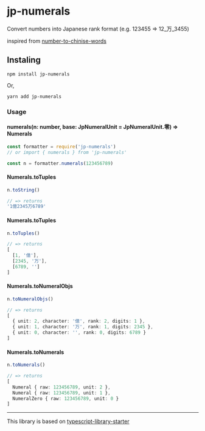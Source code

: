 # jp-numerals
Convert numbers into Japanese rank format
(e.g. 123455 => 12_万_3455)

inspired from [number-to-chinise-words](https://github.com/digi3studio/number-to-chinese-words)

## Instaling

```shell
npm install jp-numerals
```

Or,

```shell
yarn add jp-numerals
```


### Usage

#### numerals(n: number, base: JpNumeralUnit = JpNumeralUnit.零) => Numerals

```ts
const formatter = require('jp-numerals')
// or import { numerals } from 'jp-numerals'

const n = formatter.numerals(123456789)
```

#### Numerals.toTuples

```ts
n.toString()

// => returns
'1億2345万6789'
```

#### Numerals.toTuples

```ts
n.toTuples()

// => returns
[
  [1, '億'],
  [2345, '万'],
  [6789, '']
]
```

#### Numerals.toNumeralObjs

```ts
n.toNumeralObjs()

// => returns
[
  { unit: 2, character: '億', rank: 2, digits: 1 },
  { unit: 1, character: '万', rank: 1, digits: 2345 },
  { unit: 0, character: '', rank: 0, digits: 6789 } 
]
```

#### Numerals.toNumerals

```ts
n.toNumerals()

// => returns
[ 
  Numeral { raw: 123456789, unit: 2 },
  Numeral { raw: 123456789, unit: 1 },
  NumeralZero { raw: 123456789, unit: 0 } 
]
```
---

This library is based on [typescript-library-starter](https://github.com/alexjoverm/typescript-library-starter/)
